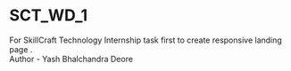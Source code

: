 # SCT_WD_1
For SkillCraft Technology Internship task first to create responsive landing page .
<br>
Author - Yash Bhalchandra Deore
